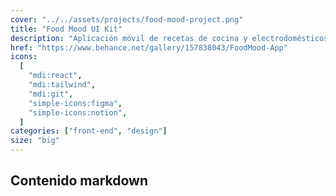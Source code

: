 ```yaml
---
cover: "../../assets/projects/food-mood-project.png"
title: "Food Mood UI Kit"
description: "Aplicación móvil de recetas de cocina y electrodomésticos."
href: "https://www.behance.net/gallery/157838043/FoodMood-App"
icons:
  [
    "mdi:react",
    "mdi:tailwind",
    "mdi:git",
    "simple-icons:figma",
    "simple-icons:notion",
  ]
categories: ["front-end", "design"]
size: "big"
---
```


## Contenido markdown
